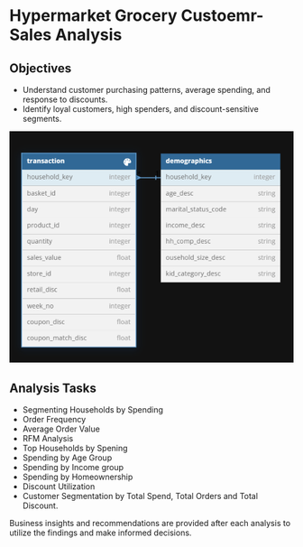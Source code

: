 # Hypermarket Grocery Custoemr-Sales Analysis 

## Objectives

- Understand customer purchasing patterns, average spending, and response to discounts. 
- Identify loyal customers, high spenders, and discount-sensitive segments.

<img src = "assets/data-model.PNG">

## Analysis Tasks

- Segmenting Households by Spending
- Order Frequency
- Average Order Value 
- RFM Analysis
- Top Households by Spening
- Spending by Age Group
- Spending by Income group
- Spending by Homeownership
- Discount Utilization 
- Customer Segmentation by Total Spend, Total Orders and Total Discount.

Business insights and recommendations are provided after each analysis to utilize the findings and make informed decisions.
